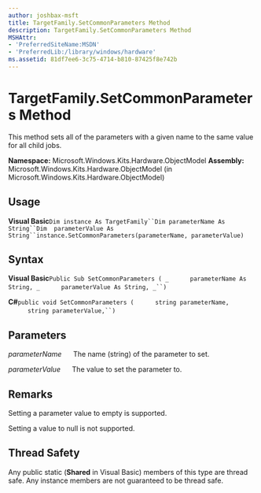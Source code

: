 ```yaml
---
author: joshbax-msft
title: TargetFamily.SetCommonParameters Method
description: TargetFamily.SetCommonParameters Method
MSHAttr:
- 'PreferredSiteName:MSDN'
- 'PreferredLib:/library/windows/hardware'
ms.assetid: 81df7ee6-3c75-4714-b810-87425f8e742b
---
```


# TargetFamily.SetCommonParameters Method


This method sets all of the parameters with a given name to the same value for all child jobs.

**Namespace:** Microsoft.Windows.Kits.Hardware.ObjectModel **Assembly:** Microsoft.Windows.Kits.Hardware.ObjectModel (in Microsoft.Windows.Kits.Hardware.ObjectModel)

## Usage


**Visual Basic**`Dim instance As TargetFamily``Dim parameterName As String``Dim  parameterValue As String``instance.SetCommonParameters(parameterName, parameterValue)`

## Syntax


**Visual Basic**`Public Sub SetCommonParameters ( _`           `parameterName As String, _`           `parameterValue As String, _``) `

**C#**`public void SetCommonParameters (`           `string parameterName,`           `string parameterValue,``)`

## Parameters


*parameterName*      The name (string) of the parameter to set.

*parameterValue*      The value to set the parameter to.

## Remarks


Setting a parameter value to empty is supported.

Setting a value to null is not supported.

## Thread Safety


Any public static (**Shared** in Visual Basic) members of this type are thread safe. Any instance members are not guaranteed to be thread safe.

 

 






